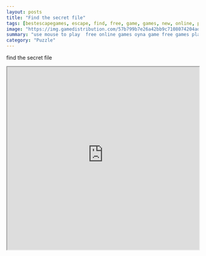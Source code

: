 ```yaml
---
layout: posts
title: "Find the secret file"
tags: [bestescapegames, escape, find, free, game, games, new, online, play, secret, download, file, free, online, games, oyna, game, free, games, play, play, games]
image: "https://img.gamedistribution.com/57b799b7e26a42bb9c7108074204ad27.jpg"
summary: "use mouse to play  free online games oyna game free games play play games"
category: "Puzzle"
---
```


find the secret file

<iframe width="100%" height="480px;" src="https://flash.gamedistribution.com?game=57b799b7e26a42bb9c7108074204ad27"></iframe>
